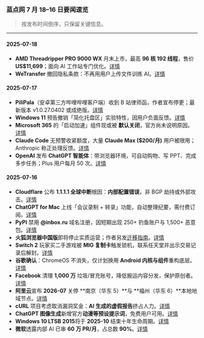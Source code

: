### 蓝点网 7 月 18–16 日要闻速览

> 按发布时间倒序，只保留关键信息。

---

#### 2025-07-18
- **AMD Threadripper PRO 9000 WX** 月末上市，最高 **96 核 192 线程**，售价 **US$11,699**；面向 AI 工作站专门优化。[详情](https://ourl.co/109823)  
- **WeTransfer** 撤回隐私条款：不再用用户上传文件训练 AI。[详情](https://ourl.co/109822)  

#### 2025-07-17
- **PiliPala**（安卓第三方哔哩哔哩客户端）收到 B 站律师函，作者宣布停更；最新版本 v1.0.27.0402 或成绝版。[详情](https://ourl.co/109821)  
- **Windows 11** 预告撤销「简化托盘区」实验特性，因用户负面反馈。[详情](https://ourl.co/109820)  
- **Microsoft 365** 的「启动加速」组件现或被 **默认关闭**，官方尚未说明原因。[详情](https://ourl.co/109819)  
- **Claude Code** 无预警收紧额度，大量 **Claude Max ($200/月)** 用户被限用；Anthropic 称正处理反馈。[详情](https://ourl.co/109812)  
- **OpenAI** 发布 **ChatGPT 智能体**：带浏览器环境，可自动购物、写 PPT、完成多步任务；Plus 用户每月 50 次。[详情](https://ourl.co/109811)  

#### 2025-07-16
- **Cloudflare** 公布 **1.1.1.1 全球中断**根因：**内部配置错误**，非 BGP 劫持或外部攻击。[详情](https://ourl.co/109810)  
- **ChatGPT for Mac** 上线「会议录制 + 转录」功能，自动整理纪要，需付费订阅。[详情](https://ourl.co/109809)  
- **PyPI** 禁用 **@inbox.ru** 域名注册，因短期出现 250+ 钓鱼账户与 1,500+ 恶意包。[详情](https://ourl.co/109808)  
- **火狐浏览器中国版**即将停止实质运营；作者另发[迁移指南](https://ourl.co/109807)。[详情](https://ourl.co/109793)  
- **Switch 2** 玩家买二手游戏被 **MIG 复制卡**触发锁机，联系任天堂并出示交易记录后解封。[详情](https://ourl.co/109806)  
- **谷歌确认**：ChromeOS 不消失，仅计划换用 **Android 内核与组件**重构底层。[详情](https://ourl.co/109805)  
- **Facebook** 清理 **1,000 万** 垃圾/冒充账号，降低搬运内容分发，保护原创者。[详情](https://ourl.co/109804)  
- **阿里云**宣布 **2026-07** 关停 **南京（华东 5）**与 **福州（华东 6）**本地地域节点。[详情](https://ourl.co/109794)  
- **cURL** 项目考虑取消漏洞奖金：**AI 生成的虚假报告**挤占人力。[详情](https://ourl.co/109792)  
- **ChatGPT 图像生成**新增官方**动漫等预设提示词**，免费用户可用。[详情](https://ourl.co/109791)  
- **Windows 10 LTSB 2015**将于 **2025-10** 结束十年生命周期。[详情](https://ourl.co/109790)  
- **微软**透露内部 AI 已审 **60 万 PR/月**，占总数 **90%**。[详情](https://ourl.co/109789)